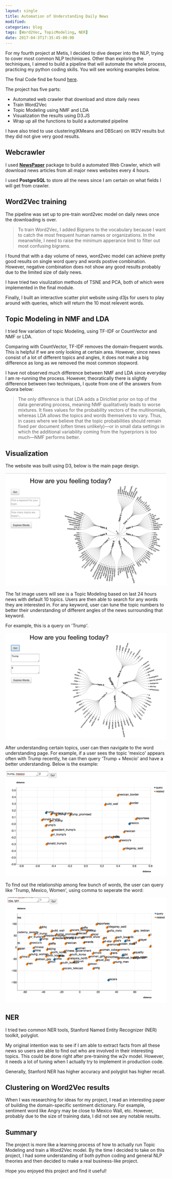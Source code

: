 ```yaml
---
layout: single
title: Automation of Understanding Daily News
modified:
categories: blog
tags: [Word2Vec, TopicModeling, NER]
date: 2017-04-3T17:35:45-00:00
--- 
```


For my fourth project at Metis, I decided to dive deeper into the NLP, trying to cover most common NLP techiniques. Other than exploring the techiniques, I aimed to build a pipeline that will automate the whole process, practicing my python coding skills. You will see working examples below.

The final Code find be found [here](https://github.com/PaulX-CN/project_folder/tree/master/DailyNews).

The project has five parts:
- Automated web crawler that download and store daily news
- Train Word2Vec
- Topic Modeling using NMF and LDA
- Visualization the results using D3.JS
- Wrap up all the functions to build a automated pipeline 

I have also tried to use clustering(KMeans and DBScan) on W2V results but they did not give very good results.

## Webcrawler

I used **[NewsPaper](http://newspaper.readthedocs.io/en/latest/)** package to build a automated Web Crawler, which will download news articles from all major news websites every 4 hours.

I used **PostgreSQL** to store all the news since I am certain on what fields I will get from crawler.

## Word2Vec training

The pipeline was set up to pre-train word2vec model on daily news once the downloading is over. 

>To train Word2Vec, I added Bigrams to the vocabulary because I want to catch the most frequent human names or organizations. In the meanwhile, I need to raise the minimum apperance limit to filter out most confusing bigrams. 

I found that with a day volume of news, word2vec model can achieve pretty good results on single word query and words postive combination. However, negative combination does not show any good results probably due to the limited size of daily news.

I have tried two visulization methods of TSNE and PCA, both of which were implemented in the final module.

Finally, I built an interactive scatter plot website using d3js for users to play around with queries, which will return the 10 most relevent words. 

## Topic Modeling in NMF and LDA

I tried few variation of topic Modeling, using TF-IDF or CountVector and NMF or LDA.  

Comparing with CountVector, TF-IDF removes the domain-frequent words. This is helpful if we are only looking at certain area. However, since news consist of a lot of different topics and angles, it does not make a big difference as long as we removed the most common stopword. 
  
I have not observed much difference between NMF and LDA since everyday I am re-running the process. However, theoratically there is slightly difference between two techniques, I quote from one of the answers from Quora below:  

>The only difference is that LDA  adds a Dirichlet prior on top of the data generating process, meaning NMF qualitatively leads to worse mixtures. It fixes values for the probability vectors of the multinomials, whereas LDA allows the topics and words themselves to vary.
Thus, in cases where we believe that the topic probabilities should remain fixed per document (often times unlikely)—or in small data settings in which the additional variability coming from the hyperpriors is too much—NMF performs better.

## Visualization

The website was built using D3, below is the main page design.

![main page](/assets/images/OpeningSearch.png)

The 1st image users will see is a Topic Modeling based on last 24 hours news with default 10 topics. Users are then able to search for any words they are interested in. For any keyword, user can tune the topic numbers to better their understanding of different angles of the news surrounding that keyword.

For example, this is a query on 'Trump'. 

![TrumpSearch](/assets/images/TrumpSearch.png)

After understanding certain topics, user can then navigate to the word understanding page. For example, if a user sees the topic 'mexico' appears often with Trump recently, he can then query 'Trump + Mexcio' and have a better understanding. Below is the example:

![TrumpMexico](/assets/images/Trump&Mexico.png)

To find out the relationship among few bunch of words, the user can query like 'Trump, Mexico, Women', using comma to seperate the word:

![MulWords](/assets/images/multiquery.png)

## NER

I tried two common NER tools,  Stanford Named Entity Recognizer (NER) toolkit, polyglot. 

My original intention was to see if I am able to extract facts from all these news so users are able to find out who are involved in their interesting topics. This could be done right after pre-training the w2v model. However, it needs a lot of tuning when I actually try to implement in production code. 

Generally, Stanford NER has higher accuracy and polyglot has higher recall.

## Clustering on Word2Vec results

When I was researching for ideas for my project, I read an interesting paper of building the domain-specific sentiment dictionary. For example, sentiment word like Angry may be close to Mexico Wall, etc. However, probably due to the size of training data, I did not see any notable results.

## Summary

The project is more like a learning process of how to actually run Topic Modeling and train a Word2Vec model. By the time I decided to take on this project, I had some understanding of both python coding and general NLP theories and then decided to make a real business-like project.

Hope you enjoyed this project and find it useful!
